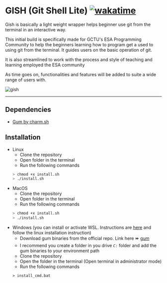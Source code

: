 # GISH (Git Shell Lite) [![wakatime](https://wakatime.com/badge/user/9657174f-2430-4dfd-aaef-2b316eb71a36/project/056ee404-9d7d-4840-a4d4-32d76d258663.svg)](https://wakatime.com/badge/user/9657174f-2430-4dfd-aaef-2b316eb71a36/project/056ee404-9d7d-4840-a4d4-32d76d258663)

Gish is basically a light weight wrapper helps beginner use git from the terminal in an interactive way.

This initial build is specifically made for GCTU's ESA Programming Community to help the beginners learning how to program get a used to using git from the terminal. It guides users on the basic operation of git.

It is also streamlined to work with the process and style of teaching and learning employed the ESA community

As time goes on, functionalities and features will be added to suite a wide range of users with.

![gish](https://i.ibb.co/R21Jwr7/gish-eg.png)

<hr>

## Dependencies
- [Gum by charm.sh](https://github.com/charmbracelet/gum)

## Installation
- Linux
    - Clone the repository
    - Open folder in the terminal
    - Run the following commands
    ```bash
    > chmod +x install.sh
    > ./install.sh
    ```
- MacOS
    - Clone the repository
    - Open folder in the terminal
    - Run the following commands
    ```bash
    > chmod +x install.sh
    > ./install.sh
    ```
- Windows (you can install or activate WSL. Instructions are [here](https://microsoft.com) and follow the linux installation instruction)
    - Download gum binaries from the official repo. Link here ⏩ [gum](https://github.com/charmbracelet/gum/releases/tag/v0.5.0)
    - I recommend you create a folder in you drive *`C:`* folder and add the gum binaries to your environment path 
    - Clone the repository
    - Open the folder in the terminal (Open terminal in administrator mode)
    - Run the following commands
    ```batch
    > install_cmd.bat
    ```

